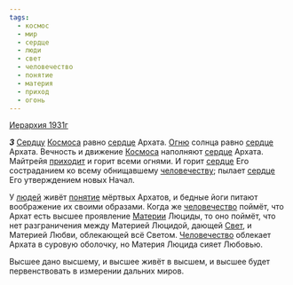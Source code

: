 ```yaml
---
tags:
  - космос
  - мир
  - сердце
  - люди
  - свет
  - человечество
  - понятие
  - материя
  - приход
  - огонь
---
```


[Иерархия 1931г](https://127.0.0.1:4002/agni/1931)

___3___
[Сердцу](../../../tags/#[сердце](../../../tags/#сердце)) [Космоса](../../../tags/#космос) равно [сердце](../../../tags/#сердце) Архата. [Огню](../../../tags/#огонь) солнца равно [сердце](../../../tags/#сердце) Архата. Вечность и движение [Космоса](../../../tags/#космос) наполняют [сердце](../../../tags/#сердце) Архата. Майтрейя [приходит](../../../tags/#приход) и горит всеми огнями. И горит [сердце](../../../tags/#сердце) Его состраданием ко всему обнищавшему [человечеству](../../../tags/#[человечество](../../../tags/#человечество)); пылает [сердце](../../../tags/#сердце) Его утверждением новых Начал.   

У [людей](../../../tags/#люди) живёт [понятие](../../../tags/#понятие) мёртвых Архатов, и бедные йоги питают воображение их своими образами. Когда же [человечество](../../../tags/#человечество) поймёт, что Архат есть высшее проявление [Материи](../../../tags/#материя) Люциды, то оно поймёт, что нет разграничения между Материей Люцидой, дающей [Свет](../../../tags/#свет), и Материей Любви, облекающей всё Светом. [Человечество](../../../tags/#человечество) облекает Архата в суровую оболочку, но Материя Люцида сияет Любовью.   

Высшее дано высшему, и высшее живёт в высшем, и высшее будет первенствовать в измерении дальних миров.   


